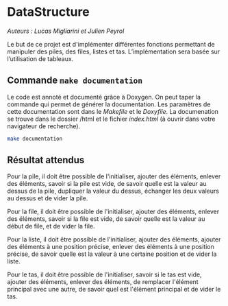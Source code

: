 # DataStructure

*Auteurs : Lucas Migliarini et Julien Peyrol*

Le but de ce projet est d'implémenter différentes fonctions permettant de manipuler des piles, des files, listes et tas. L’implémentation sera basée sur l’utilisation de tableaux.

## Commande `make documentation`

Le code est annoté et documenté grâce à Doxygen. On peut taper la commande qui permet de générer la documentation. Les paramètres de cette documentation sont dans le *Makefile* et le *Doxyfile*. La documenation se trouve dans le dossier /html et le fichier *index.html* (à ouvrir dans votre navigateur de recherche).

```bash
make documentation
```
## Résultat attendus 

Pour la pile, il doit être possible de l'initialiser, ajouter des éléments, enlever des éléments, savoir si la pile est vide, de savoir quelle est la valeur au dessus de la pile, dupliquer la valeur du dessus, échanger les deux valeurs au dessus et de vider la pile.

Pour la file, il doit être possible de l'initialiser, ajouter des éléments, enlever des éléments, savoir si la file est vide, de savoir quelle est la valeur au début de file, et de vider la file.

Pour la liste, il doit être possible de l'initialiser, ajouter des éléments, ajouter des éléments à une position précise, enlever des éléments à une position précise, de savoir quelle est la valeur à une certaine position et de vider la liste.

Pour le tas, il doit être possible de l'initialiser, savoir si le tas est vide, ajouter des éléments, enlever des éléments, de remplacer l'élément principal avec une autre, de savoir quel est l'élément principal et de vider le tas.

